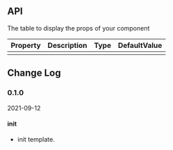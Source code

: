 ## API

The table to display the props of your component

|Property|Description|Type|DefaultValue|
|---|---|---|---|
|  |  |  |  |

## Change Log

### 0.1.0

2021-09-12

#### init

- init template.